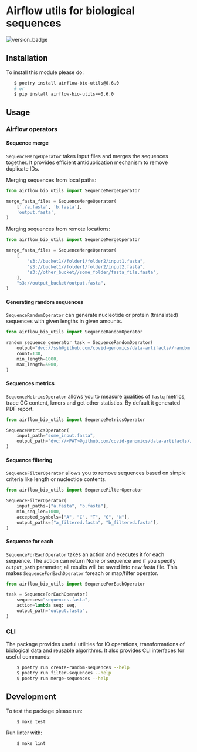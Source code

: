 # Airflow utils for biological sequences

![version_badge](https://s3.eu-central-1.amazonaws.com/pypi.covidgenomics.com/__public__/utils/badge_version.svg)

## Installation

To install this module please do:
```bash
   $ poetry install airflow-bio-utils@0.6.0
   # or
   $ pip install airflow-bio-utils==0.6.0
```

## Usage

### Airflow operators

#### Sequence merge

`SequenceMergeOperator` takes input files and merges the sequences together.
It provides efficient antiduplication mechanism to remove duplicate IDs.

Merging sequences from local paths:
```python
from airflow_bio_utils import SequenceMergeOperator

merge_fasta_files = SequenceMergeOperator(
    ['./a.fasta', 'b.fasta'],
    'output.fasta',
)
```

Merging sequences from remote locations:
```python
from airflow_bio_utils import SequenceMergeOperator

merge_fasta_files = SequenceMergeOperator(
    [
        "s3://bucket1//folder1/folder2/input1.fasta",
        "s3://bucket1//folder1/folder2/input2.fasta",
        "s3://other_bucket//some_folder/fasta_file.fasta",
    ],
    "s3://output_bucket/output.fasta",
)
```

#### Generating random sequences

`SequenceRandomOperator` can generate nucleotide or protein (translated) sequences with given lengths in given amounts.

```python
from airflow_bio_utils import SequenceRandomOperator

random_sequence_generator_task = SequenceRandomOperator(
    output="dvc://ssh@github.com/covid-genomics/data-artifacts//random.fasta",
    count=130,
    min_length=1000,
    max_length=5000,
)
```

#### Sequences metrics

`SequenceMetricsOperator` allows you to measure qualities of `fastq` metrics, trace GC content, kmers and get other statistics.
By default it generated PDF report.

```python
from airflow_bio_utils import SequenceMetricsOperator

SequenceMetricsOperator(
    input_path="some_input.fasta",
    output_path="dvc://<PAT>@github.com/covid-genomics/data-artifacts//output_metrics",
)
```

#### Sequence filtering

`SequenceFilterOperator` allows you to remove sequences based on simple criteria like length or nucleotide contents.

```python
from airflow_bio_utils import SequenceFilterOperator

SequenceFilterOperator(
    input_paths=["a.fasta", "b.fasta"],
    min_seq_len=1000,
    accepted_symbols=["A", "C", "T", "G", "N"],
    output_paths=["a_filtered.fasta", "b_filtered.fasta"],
)
```

#### Sequence for each

`SequenceForEachOperator` takes an action and executes it for each sequence.
The action can return None or sequence and if you specify `output_path` parameter,
all results will be saved into new fasta file.
This makes `SequenceForEachOperator` foreach or map/filter operator.

```python
from airflow_bio_utils import SequenceForEachOperator

task = SequenceForEachOperator(
    sequences="sequences.fasta",
    action=lambda seq: seq,
    output_path="output.fasta",
)
```

### CLI

The package provides useful utilities for IO operations, transformations of biological data and reusable algorithms.
It also provides CLI interfaces for useful commands:
```bash
    $ poetry run create-random-sequences --help
    $ poetry run filter-sequences --help
    $ poetry run merge-sequences --help
```

## Development

To test the package please run:
```bash
    $ make test
```

Run linter with:
```bash
    $ make lint
```